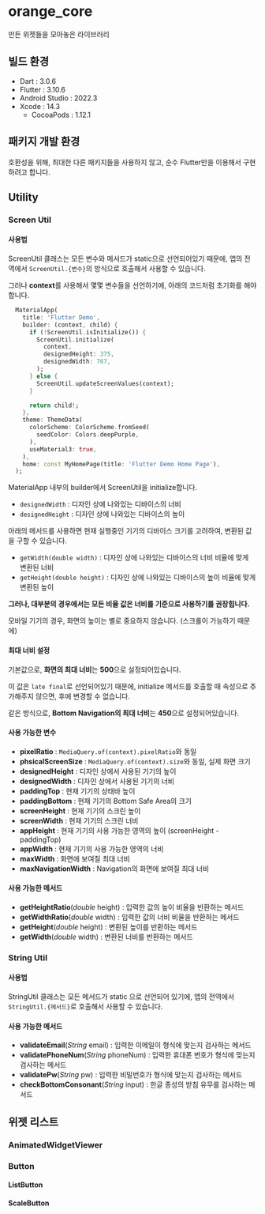 # orange_core

만든 위젯들을 모아놓은 라이브러리

## 빌드 환경

- Dart : 3.0.6
- Flutter : 3.10.6
- Android Studio : 2022.3
- Xcode : 14.3
  - CocoaPods : 1.12.1

## 패키지 개발 환경

호환성을 위해, 최대한 다른 패키지들을 사용하지 않고, 순수 Flutter만을 이용해서 구현하려고 합니다.

## Utility

### Screen Util

#### 사용법

ScreenUtil 클래스는 모든 변수와 메서드가 static으로 선언되어있기 때문에,
앱의 전역에서 `ScreenUtil.{변수}`의 방식으로 호출해서 사용할 수 있습니다.

그러나 **context**를 사용해서 몇몇 변수들을 선언하기에, 아래의 코드처럼 초기화를 해야합니다.

```dart
  MaterialApp(
    title: 'Flutter Demo',
    builder: (context, child) {
      if (!ScreenUtil.isInitialize()) {
        ScreenUtil.initialize(
          context,
          designedHeight: 375,
          designedWidth: 767,
        );
      } else {
        ScreenUtil.updateScreenValues(context);
      }

      return child!;
    },
    theme: ThemeData(
      colorScheme: ColorScheme.fromSeed(
        seedColor: Colors.deepPurple,
      ),
      useMaterial3: true,
    ),
    home: const MyHomePage(title: 'Flutter Demo Home Page'),
  );

```

MaterialApp 내부의 builder에서 ScreenUtil을 initialize합니다.

- `designedWidth` : 디자인 상에 나와있는 디바이스의 너비
- `designedHeight` : 디자인 상에 나와있는 디바이스의 높이

아래의 메서드를 사용하면
현재 실행중인 기기의 디바이스 크기를 고려하여, 변환된 값을 구할 수 있습니다.

- `getWidth(double width)` : 디자인 상에 나와있는 디바이스의 너비 비율에 맞게 변환된 너비
- `getHeight(double height)` : 디자인 상에 나와있는 디바이스의 높이 비율에 맞게 변환된 높이

**그러나, 대부분의 경우에서는 모든 비율 값은 너비를 기준으로 사용하기를 권장힙니다.**

모바일 기기의 경우, 화면의 높이는 별로 중요하지 않습니다. (스크롤이 가능하기 때문에)

#### 최대 너비 설정

기본값으로, **화면의 최대 너비**는 **500**으로 설정되어있습니다.

이 값은 `late final`로 선언되어있기 때문에, initialize 메서드를 호출할 때 속성으로 추가해주지 않으면, 후에 변경할 수 없습니다.

같은 방식으로, **Bottom Navigation의 최대 너비**는 **450**으로 설정되어있습니다.

#### 사용 가능한 변수

- **pixelRatio** : `MediaQuery.of(context).pixelRatio`와 동일
- **phsicalScreenSize** : `MediaQuery.of(context).size`와 동일, 실제 화면 크기
- **designedHeight** : 디자인 상에서 사용된 기기의 높이
- **designedWidth** : 디자인 상에서 사용된 기기의 너비
- **paddingTop** : 현재 기기의 상태바 높이
- **paddingBottom** : 현재 기기의 Bottom Safe Area의 크기
- **screenHeight** : 현재 기기의 스크린 높이
- **screenWidth** : 현재 기기의 스크린 너비
- **appHeight** : 현재 기기의 사용 가능한 영역의 높이 (screenHeight - paddingTop)
- **appWidth** : 현재 기기의 사용 가능한 영역의 너비
- **maxWidth** : 화면에 보여질 최대 너비
- **maxNavigationWidth** : Navigation의 화면에 보여질 최대 너비

#### 사용 가능한 메서드

- **getHeightRatio**(_double_ height) : 입력한 값의 높이 비율을 반환하는 메서드
- **getWidthRatio**(_double_ width) : 입력한 값의 너비 비율을 반환하는 메서드
- **getHeight**(_double_ height) : 변환된 높이를 반환하는 메서드
- **getWidth**(_double_ width) : 변환된 너비를 반환하는 메서드

### String Util

#### 사용법

StringUtil 클래스는 모든 메서드가 static 으로 선언되어 있기에,
앱의 전역에서 `StringUtil.{메서드}`로 호출해서 사용할 수 있습니다.

#### 사용 가능한 메서드

- **validateEmail**(_String_ email) : 입력한 이메일이 형식에 맞는지 검사하는 메서드
- **validatePhoneNum**(_String_ phoneNum) : 입력한 휴대폰 번호가 형식에 맞는지 검사하는 메서드
- **validatePw**(_String_ pw) : 입력한 비밀번호가 형식에 맞는지 검사하는 메서드
- **checkBottomConsonant**(_String_ input) : 한글 종성의 받침 유무를 검사하는 메서드

## 위젯 리스트

### AnimatedWidgetViewer

### Button

#### ListButton

#### ScaleButton
